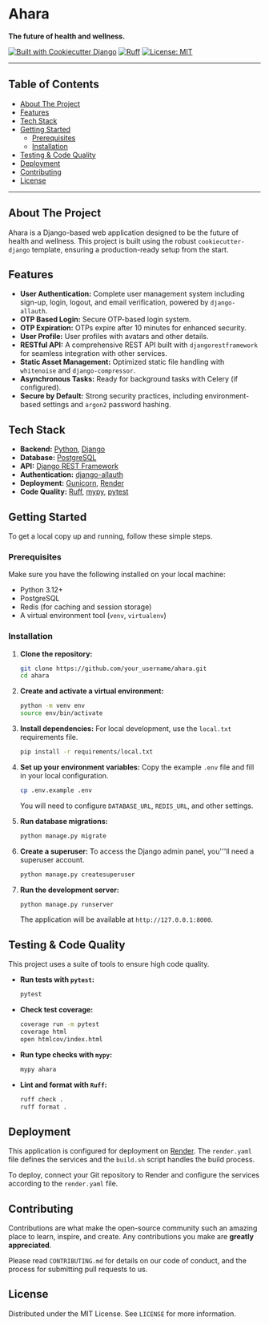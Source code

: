 # Ahara

**The future of health and wellness.**

[![Built with Cookiecutter Django](https://img.shields.io/badge/built%20with-Cookiecutter%20Django-ff69b4.svg?logo=cookiecutter)](https://github.com/cookiecutter/cookiecutter-django/)
[![Ruff](https://img.shields.io/endpoint?url=https://raw.githubusercontent.com/astral-sh/ruff/main/assets/badge/v2.json)](https://github.com/astral-sh/ruff)
[![License: MIT](https://img.shields.io/badge/License-MIT-yellow.svg)](https://opensource.org/licenses/MIT)

---

## Table of Contents

- [About The Project](#about-the-project)
- [Features](#features)
- [Tech Stack](#tech-stack)
- [Getting Started](#getting-started)
  - [Prerequisites](#prerequisites)
  - [Installation](#installation)
- [Testing & Code Quality](#testing--code-quality)
- [Deployment](#deployment)
- [Contributing](#contributing)
- [License](#license)

---

## About The Project

Ahara is a Django-based web application designed to be the future of health and wellness. This project is built using the robust `cookiecutter-django` template, ensuring a production-ready setup from the start.

## Features

-   **User Authentication:** Complete user management system including sign-up, login, logout, and email verification, powered by `django-allauth`.
-   **OTP Based Login:** Secure OTP-based login system.
-   **OTP Expiration:** OTPs expire after 10 minutes for enhanced security.
-   **User Profile:** User profiles with avatars and other details.
-   **RESTful API:** A comprehensive REST API built with `djangorestframework` for seamless integration with other services.
-   **Static Asset Management:** Optimized static file handling with `whitenoise` and `django-compressor`.
-   **Asynchronous Tasks:** Ready for background tasks with Celery (if configured).
-   **Secure by Default:** Strong security practices, including environment-based settings and `argon2` password hashing.

## Tech Stack

-   **Backend:** [Python](https://www.python.org/), [Django](https://www.djangoproject.com/)
-   **Database:** [PostgreSQL](https://www.postgresql.org/)
-   **API:** [Django REST Framework](https://www.django-rest-framework.org/)
-   **Authentication:** [django-allauth](https://django-allauth.readthedocs.io/en/latest/)
-   **Deployment:** [Gunicorn](https://gunicorn.org/), [Render](https://render.com/)
-   **Code Quality:** [Ruff](https://github.com/astral-sh/ruff), [mypy](http://mypy-lang.org/), [pytest](https://docs.pytest.org/en/stable/)

## Getting Started

To get a local copy up and running, follow these simple steps.

### Prerequisites

Make sure you have the following installed on your local machine:

-   Python 3.12+
-   PostgreSQL
-   Redis (for caching and session storage)
-   A virtual environment tool (`venv`, `virtualenv`)

### Installation

1.  **Clone the repository:**
    ```sh
    git clone https://github.com/your_username/ahara.git
    cd ahara
    ```

2.  **Create and activate a virtual environment:**
    ```sh
    python -m venv env
    source env/bin/activate
    ```

3.  **Install dependencies:**
    For local development, use the `local.txt` requirements file.
    ```sh
    pip install -r requirements/local.txt
    ```

4.  **Set up your environment variables:**
    Copy the example `.env` file and fill in your local configuration.
    ```sh
    cp .env.example .env
    ```
    You will need to configure `DATABASE_URL`, `REDIS_URL`, and other settings.

5.  **Run database migrations:**
    ```sh
    python manage.py migrate
    ```

6.  **Create a superuser:**
    To access the Django admin panel, you'''ll need a superuser account.
    ```sh
    python manage.py createsuperuser
    ```

7.  **Run the development server:**
    ```sh
    python manage.py runserver
    ```
    The application will be available at `http://127.0.0.1:8000`.

## Testing & Code Quality

This project uses a suite of tools to ensure high code quality.

-   **Run tests with `pytest`:**
    ```sh
    pytest
    ```

-   **Check test coverage:**
    ```sh
    coverage run -m pytest
    coverage html
    open htmlcov/index.html
    ```

-   **Run type checks with `mypy`:**
    ```sh
    mypy ahara
    ```

-   **Lint and format with `Ruff`:**
    ```sh
    ruff check .
    ruff format .
    ```

## Deployment

This application is configured for deployment on [Render](https://render.com/). The `render.yaml` file defines the services and the `build.sh` script handles the build process.

To deploy, connect your Git repository to Render and configure the services according to the `render.yaml` file.

## Contributing

Contributions are what make the open-source community such an amazing place to learn, inspire, and create. Any contributions you make are **greatly appreciated**.

Please read `CONTRIBUTING.md` for details on our code of conduct, and the process for submitting pull requests to us.

## License

Distributed under the MIT License. See `LICENSE` for more information.